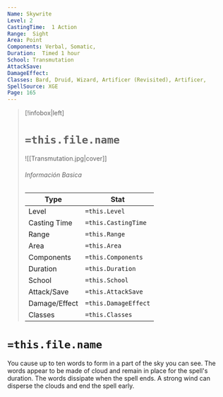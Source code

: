 ```yaml
---
Name: Skywrite
Level: 2
CastingTime:  1 Action 
Range:  Sight
Area: Point
Components: Verbal, Somatic, 
Duration:  Timed 1 hour
School: Transmutation
AttackSave: 
DamageEffect: 
Classes: Bard, Druid, Wizard, Artificer (Revisited), Artificer, 
SpellSource: XGE
Page: 165
---
```


>[!infobox|left]
># `=this.file.name`
>![[Transmutation.jpg|cover]]
> ###### Información Basica
> Type |  Stat |
> ---|---|
> Level | `=this.Level` |
> Casting Time | `=this.CastingTime` |
> Range | `=this.Range` |
> Area | `=this.Area` |
> Components | `=this.Components` |
> Duration | `=this.Duration` |
> School | `=this.School` |
> Attack/Save | `=this.AttackSave` |
> Damage/Effect | `=this.DamageEffect` |
> Classes | `=this.Classes` |

# `=this.file.name`
You cause up to ten words to form in a part of the sky you can see. The words appear to be made of cloud and remain in place for the spell&#x27;s duration. The words dissipate when the spell ends. A strong wind can disperse the clouds and end the spell early.



 


